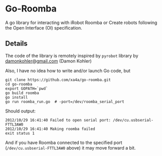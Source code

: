 Go-Roomba
===
A go library for interacting with iRobot Roomba or Create robots following the Open Interface (OI) specification.

Details
---
The code of the library is remotely inspired by `pyrobot` library by damonkohler@gmail.com (Damon Kohler)

Also, I have no idea how to write and/or launch Go code, but 

    git clone https://github.com/xa4a/go-roomba.git
    cd go-roomba
    export GOPATH=`pwd`
    go build roomba
    go install
    go run roomba_run.go  # -port=/dev/roomba_serial_port

Should output:

    2012/10/29 16:41:40 Failed to open serial port: /dev/cu.usbserial-FTTL3AW0
    2012/10/29 16:41:40 Making roomba failed
    exit status 1
   
And if you have Roomba connected to the specified port (`/dev/cu.usbserial-FTTL3AW0` above) it may move forward a bit.
